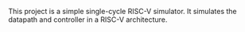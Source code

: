 This project is a simple single-cycle RISC-V simulator. It simulates the datapath and controller in a RISC-V architecture.

